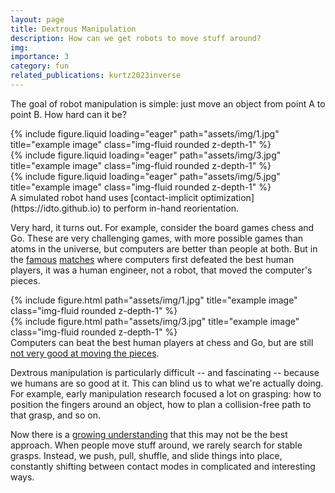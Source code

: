 ```yaml
---
layout: page
title: Dextrous Manipulation
description: How can we get robots to move stuff around?
img:
importance: 3
category: fun
related_publications: kurtz2023inverse
---
```


The goal of robot manipulation is simple: just move an object from point A to
point B. How hard can it be?

<div class="row">
    <div class="col-sm mt-3 mt-md-0">
        {% include figure.liquid loading="eager" path="assets/img/1.jpg" title="example image" class="img-fluid rounded z-depth-1" %}
    </div>
    <div class="col-sm mt-3 mt-md-0">
        {% include figure.liquid loading="eager" path="assets/img/3.jpg" title="example image" class="img-fluid rounded z-depth-1" %}
    </div>
    <div class="col-sm mt-3 mt-md-0">
        {% include figure.liquid loading="eager" path="assets/img/5.jpg" title="example image" class="img-fluid rounded z-depth-1" %}
    </div>
</div>
<div class="caption">
    A simulated robot hand uses [contact-implicit
    optimization](https://idto.github.io) to perform
    in-hand reorientation.
</div>

Very hard, it turns out. For example, consider the board games chess and Go.
These are very challenging games, with more possible games than atoms in the
universe, but computers are better than people at both. But in the
[famous](https://en.wikipedia.org/wiki/Deep_Blue_versus_Garry_Kasparov)
[matches](https://en.wikipedia.org/wiki/AlphaGo_versus_Lee_Sedol)
where computers first defeated the best human players, it was a
human engineer, not a robot, that moved the computer's pieces. 

<div class="row">
    <div class="col-sm mt-3 mt-md-0">
        {% include figure.html path="assets/img/1.jpg" title="example image" class="img-fluid rounded z-depth-1" %}
    </div>
    <div class="col-sm mt-3 mt-md-0">
        {% include figure.html path="assets/img/3.jpg" title="example image" class="img-fluid rounded z-depth-1" %}
    </div>
</div>
<div class="caption">
    Computers can beat the best human players at chess and Go, but are still 
    <a href="https://www.theguardian.com/sport/2022/jul/24/chess-robot-grabs-and-breaks-finger-of-seven-year-old-opponent-moscow">
    not very good at moving the pieces</a>.
</div>

Dextrous manipulation is particularly difficult -- and fascinating -- because we humans are
so good at it. This can blind us to what we're actually doing. For example, 
early manipulation research focused a lot on grasping: how to
position the fingers around an object, how to plan a collision-free path to that
grasp, and so on.

Now there is a [growing
understanding](https://manipulation.csail.mit.edu/intro.html#section1)
that this may not be the best approach. When people move stuff around, we rarely search
for stable grasps. Instead, we push, pull, shuffle, and slide things into place,
constantly shifting between contact modes in complicated and interesting ways. 

